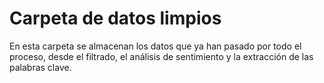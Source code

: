 # Carpeta de datos limpios
En esta carpeta se almacenan los datos que ya han pasado por todo el proceso, desde el filtrado, el análisis de sentimiento y la extracción de las palabras clave. 